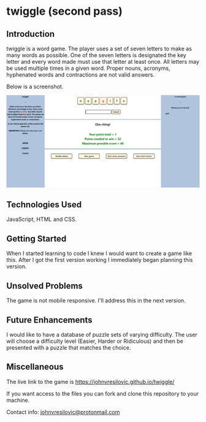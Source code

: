 # twiggle (second pass)

## Introduction

twiggle is a word game.  The player uses a set of seven letters to make as many words as possible.  One of the seven letters is designated the key letter and every word made must use that letter at least once.  All letters may be used multiple times in a given word.  Proper nouns, acronyms, hyphenated words and contractions are not valid answers.

Below is a screenshot.

![screenshot](./screenshot.png)

## Technologies Used

JavaScript, HTML and CSS.

## Getting Started

When I started learning to code I knew I would want to create a game like this.  After I got the first version working I immediately began planning this version. 

## Unsolved Problems

The game is not mobile responsive.  I'll address this in the next version.    

## Future Enhancements

I would like to have a database of puzzle sets of varying difficulty.  The user will choose a difficulty level (Easier, Harder or Ridiculous) and then be presented with a puzzle that matches the choice.      

## Miscellaneous
The live link to the game is https://johnvresilovic.github.io/twiggle/

If you want access to the files you can fork and clone this repository to your machine.

Contact info: johnvresilovic@protonmail.com